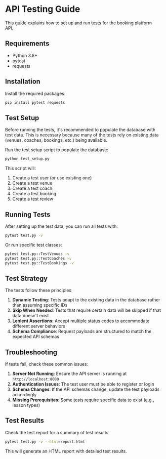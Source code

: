 # API Testing Guide

This guide explains how to set up and run tests for the booking platform API.

## Requirements

- Python 3.8+
- pytest
- requests

## Installation

Install the required packages:

```bash
pip install pytest requests
```

## Test Setup

Before running the tests, it's recommended to populate the database with test data. This is necessary because many of the tests rely on existing data (venues, coaches, bookings, etc.) being available.

Run the test setup script to populate the database:

```bash
python test_setup.py
```

This script will:
1. Create a test user (or use existing one)
2. Create a test venue
3. Create a test coach
4. Create a test booking
5. Create a test review

## Running Tests

After setting up the test data, you can run all tests with:

```bash
pytest test.py -v
```

Or run specific test classes:

```bash
pytest test.py::TestVenues -v
pytest test.py::TestCoaches -v
pytest test.py::TestBookings -v
```

## Test Strategy

The tests follow these principles:

1. **Dynamic Testing**: Tests adapt to the existing data in the database rather than assuming specific IDs
2. **Skip When Needed**: Tests that require certain data will be skipped if that data doesn't exist
3. **Lenient Assertions**: Accept multiple status codes to accommodate different server behaviors
4. **Schema Compliance**: Request payloads are structured to match the expected API schemas

## Troubleshooting

If tests fail, check these common issues:

1. **Server Not Running**: Ensure the API server is running at `http://localhost:8000`
2. **Authentication Issues**: The test user must be able to register or login
3. **Schema Changes**: If the API schemas change, update the test payloads accordingly
4. **Missing Prerequisites**: Some tests require specific data to exist (e.g., lesson types)

## Test Results

Check the test report for a summary of test results:

```bash
pytest test.py -v --html=report.html
```

This will generate an HTML report with detailed test results. 